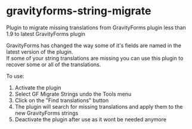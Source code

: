 # gravityforms-string-migrate
Plugin to migrate missing translations from GravityForms plugin less than 1.9 to latest GravityForms plugin

GravityForms has changed the way some of it's fields are named in the latest version of the plugin.  
If some of your string translations are missing you can use this plugin to recover some or all of the translations.

To use:

1. Activate the plugin
2. Select GF Migrate Strings undo the Tools menu
3. Click on the "Find translations" button
4. The plugin will search for missing translations and apply them to the new GravityForms strings
5. Deactivate the plugin after use as it wont be needed anymore